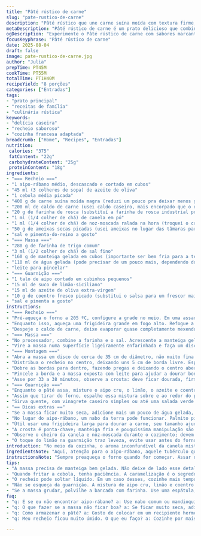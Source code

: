 ```yaml
---
title: "Pâté rústico de carne"
slug: "pate-rustico-de-carne"
description: "Pâté rústico que une carne suína moída com textura firme, pedaços doces de frutas secas e uma crosta amanteigada feita à mão. Movimento entre o cozimento do aipo-rábano e o preparo da farofa temperada, criando um recheio preto em aromas de canela e cravo. A crosta leve mas consistente envolve tudo, mantendo suculência e contraste. Finalizado com uma guarnição fresca que realça o prato. Técnica e instinto no forno para saber quando está dourado e cozido. Ajustes simples para ingredientes locais brasileiros ou substituições que adicionam personalidade. Perfeito pra quem curte o rústico das cozinhas de família, e gosta de testar variações no sabor e textura."
metaDescription: "Pâté rústico de carne é um prato delicioso que combina carne suína e frutas secas em uma crosta crocante."
ogDescription: "Experimente o Pâté rústico de carne com sabores marcantes e uma massa crocante, perfeito para quem adora um toque rústico."
focusKeyphrase: "Pâté rústico de carne"
date: 2025-08-04
draft: false
image: pate-rustico-de-carne.jpg
author: "Julia"
prepTime: PT45M
cookTime: PT55M
totalTime: PT1H40M
recipeYield: "8 porções"
categories: ["Entradas"]
tags:
- "prato principal"
- "receitas de família"
- "culinária rústica"
keywords:
- "delícia caseira"
- "recheio saboroso"
- "cozinha francesa adaptada"
breadcrumb: ["Home", "Recipes", "Entradas"]
nutrition: 
 calories: "375"
 fatContent: "22g"
 carbohydrateContent: "25g"
 proteinContent: "18g"
ingredients:
- "=== Recheio ==="
- "1 aipo-rábano médio, descascado e cortado em cubos"
- "45 ml (3 colheres de sopa) de azeite de oliva"
- "1 cebola média picada"
- "400 g de carne suína moída magra (reduzi um pouco pra deixar menos gorduroso)"
- "200 ml de caldo de carne (usei caldo caseiro, mais encorpado que o de frango)"
- "20 g de farinha de rosca (substituí a farinha de rosca industrial por de pão caseiro seco)"
- "1 ml (1/4 colher de chá) de canela em pó"
- "1 ml (1/4 colher de chá) de noz-moscada ralada na hora (troquei o cravo por noz-moscada)"
- "50 g de ameixas secas picadas (usei ameixas no lugar das tâmaras para um toque de acidez equilibrado)"
- "sal e pimenta-do-reino a gosto"
- "=== Massa ==="
- "280 g de farinha de trigo comum"
- "3 ml (1/2 colher de chá) de sal fino"
- "160 g de manteiga gelada em cubos (importante ser bem fria para a textura quebradiça)"
- "110 ml de água gelada (pode precisar de um pouco mais, dependendo do tipo de farinha)"
- "leite para pincelar"
- "=== Guarnição ==="
- "1 talo de aipo cortado em cubinhos pequenos"
- "15 ml de suco de limão-siciliano"
- "15 ml de azeite de oliva extra-virgem"
- "10 g de coentro fresco picado (substitui o salsa para um frescor mais brasileiro)"
- "sal e pimenta a gosto"
instructions:
- "=== Recheio ==="
- "Pré-aqueça o forno a 205 ºC, configure a grade no meio. Em uma assadeira untada com azeite, misture o aipo-rábano com 30 ml do azeite e tempere com sal e pimenta. Leve para assar por uns 27 minutos ou até ficar macio, perfure com garfo para sentir quando amolecer. Reserve."
- "Enquanto isso, aqueça uma frigideira grande em fogo alto. Refogue a cebola picada com o restante do azeite até ficar translúcida e levemente dourada, isso traz doçura e um sabor quase caramelizado. Acrescente a carne suína moída, mexa com uma colher de pau para desmanchar os pedaços, cozinhe até perder o tom rosado e dourar, sinal de que está começando a caramelizar e ganhar textura."
- "Despeje o caldo de carne, deixe evaporar quase completamente mexendo ocasionalmente, uns 10 minutos devem bastar. A calda ajuda a amaciar a carne e liga os temperos. Junte a farinha de rosca, canela, noz-moscada, sal e pimenta, mexa para incorporar. Por fim, adicione as ameixas picadas e cozinhe por mais 2 minutos para misturar sabores. Retire do fogo e deixe esfriar um pouco."
- "=== Massa ==="
- "No processador, combine a farinha e o sal. Acrescente a manteiga gelada em cubos aos poucos, pulsando até formar farelos do tamanho de pequenas ervilhas — isso garante uma massa quebradiça, sem ficar gordurosa. Vá adicionando a água gelada aos poucos, só até a massa começar a formar uma bola, evite trabalhar demais para não ativar o glúten e deixar a massa dura."
- "Vire a massa numa superfície ligeiramente enfarinhada e faça um disco, embrulhe em filme plástico e leve para gelar por 25 a 35 minutos — esse descanso hidrata a farinha e facilita a abertura."
- "=== Montagem ==="
- "Abra a massa em disco de cerca de 35 cm de diâmetro, não muito fina para não quebrar durante o cozimento, e transfira para uma forma ou uma assadeira com borda baixa forrada com papel manteiga."
- "Distribua o recheio no centro, deixando uns 5 cm de borda livre. Espalhe o aipo-rábano assado sobre a carne, garantindo textura e umidade contrastante."
- "Dobre as bordas para dentro, fazendo pregas e deixando o centro aberto para liberar vapor — isso evita a massa ficar encharcada. Caso queira, nesse ponto pode levar ao congelador para salvar para outro dia."
- "Pincele a borda e a massa exposta com leite para ajudar a dourar bonito no forno."
- "Asse por 33 a 38 minutos, observe a crosta: deve ficar dourada, firme mas não queimada. Se bordas começar a dourar rápido demais, cubra com papel alumínio para terminar o cozimento sem escurecer demais."
- "=== Guarnição ==="
- "Enquanto o pâté assa, misture o aipo cru, o limão, o azeite e coentro numa tigela pequena. Tempere com sal e pimenta a gosto."
- "Assim que tirar do forno, espalhe essa mistura sobre e ao redor do pâté, traz um contraste fresco e crocante, equilibrando o recheio mais pesado."
- "Sirva quente, com vinagrete caseiro simples ou até uma salada verde para arrematar."
- "== Dicas extras =="
- "Se a massa ficar muito seca, adicione mais um pouco de água gelada, mas aos poucos. Se o recheio soltar muito líquido, deixe cozinhar por mais tempo para firmar ou adicione uma colher de farinha de trigo para dar liga."
- "No lugar do aipo-rábano, um nabo da terra pode funcionar. Palmito picado pode substituir as frutas secas para um toque mais suave e menos doce."
- "Útil usar uma frigideira larga para dourar a carne, seu tamanho ajuda a evaporar melhor o líquido sem cozinhar no vapor."
- "A crosta é ponta-chave; manteiga fria e pouquíssima manipulação são segredos para massa quebradiça e crocante."
- "Observe o cheiro da canela e noz-moscada durante o cozimento; devem ser aromáticos, jamais arriba, senão amargam."
- "O toque do limão na guarnição traz leveza, evite usar antes do forno para não amolecer massa ou recheio."
introduction: "No meio da cozinha, o aroma inconfundível da canela misturada ao suor do forno. Tentei várias vezes fazer essa massa, até entender que manteiga gelada e pouco trabalho manual fazem toda a diferença na crocância. O recheio? Uma dança entre aipo-rábano com sua textura terrosa e os toques doces das ameixas — troquei as tâmaras, curti a acidez que vem junto da ameixa. O segredo está em caramelizar bem a carne e eliminar excesso de líquido para deixar a farofa firme. O toque ácido e herbal da guarnição, finalizada no último momento, clareia tudo. Paixão por pratos rústicos, um legado das cozinhas simples, daqueles sabores que vêm com história e deixam a gente satisfeito além do paladar."
ingredientsNote: "Aqui, atenção para o aipo-rábano, aquele tubérculo que lembra um nabo grande. Caso não encontre, nabo comum ou mandioquinha podem funcionar, mudando um pouco o sabor. Use manteiga com pelo menos 82% de gordura para a crosta, isso evita aquela textura gordurosa e pesada. Para amaciar o recheio e dar liga, evite farinha de rosca industrial muito fina; prefira farinha caseira com pedaços, traz textura e mantém firmeza. Ameixas substituem as tâmaras bem – menos doce, mas mais refrescante. Troque o caldo de frango por caldo de carne para reforçar sabor, se possível caseiro para riqueza extra. Guarnição com coentro dá fresh brasilidade, mas salsa funciona caso não goste do sabor mais marcante. Água gelada no preparo da massa é essencial; sem ela o resultado perde firmeza e crocância."
instructionsNote: "Sempre preaqueça o forno quando for começar. Assar o aipo-rábano primeiro garante que ele não solte muita água durante o cozimento final, importante pra crosta não amolecer. Caramelizar a cebola até dourar intensifica a base, faz muita diferença no sabor. No processo com a carne, mexa para espalhar o calor e garantir que todo líquido evapore — isso evita que a crosta afunde na hora de assar. Na massa, pouca manipulação evita o desenvolvimento do glúten que endurece o resultado. Refrigeração ajuda a ligar melhor antes do forno, mas não vale deixar de molho. Quando abrir a massa, faça pressão com leveza para preservar as bolhas que trazem leveza na boca. Ao fechar a torta, as pregas além de decoração ajudam a prender o recheio, sem vedar totalmente para o vapor escapar. Pincele a massa para garantir brilho sem queimar. O tempo no forno pode variar; observe visual da crosta e cheiro para acertar. A guarnição por cima traz frescor imediato, não deixe para fazer muito antes para não murchar."
tips:
- "A massa precisa de manteiga bem gelada. Não deixe de lado esse detalhe. Se amassar demais pode ficar dura. Deixe sempre refrigerar um pouco antes de abrir. Preste atenção para não deixar de molho. Se a massa quebrar na hora de abrir, use um leve empurrão. Preserve as bolhas que vão facilitar a leveza, é fundamental."
- "Quando fritar a cebola, tenha paciência. A caramelização é o segredo. E não mexa muito, isso pode atrasar o processo. Dourar é fundamental para liberar aquele sabor adocicado. O cheiro muda completamente; começa a ficar doce e muitas vezes, quase 'queimadinho'. Olhos atentos são importantes. A cebola deve ficar bem dourada, mas não queimada."
- "O recheio pode soltar líquido. Em um caso desses, cozinhe mais tempo. Assim, vai evaporar o excesso. Temperar vai além do sal e pimenta. Pense nas especiarias. A noz-moscada e a canela trazem frescor e um aroma inconfundível. Se preferir, pode incrementar com outras ervas. Misturas sempre boas para surpreender!"
- "Não se esqueça da guarnição. A mistura de aipo cru, limão e coentro traz frescor. Evite fazer muito antes de servir. Isso pode murchar. E isso não é o que você quer. Senão o contraste com o recheio não aparece bem. Pincele a massa antes de levar ao forno. Isso faz toda a diferença na coloração final, sem ressecar."
- "Se a massa grudar, polvilhe a bancada com farinha. Use uma espátula, isso ajuda a liberar sem quebrar. O tempo de forno pode variar. Sempre fique de olho. O cheiro e a cor são seus guias. Olhos e nariz podem evitar queimar o prato. Caso comece a dourar demais nas bordas, cobre com papel alumínio e deixe acabar de assar."
faq:
- "q: E se eu não encontrar aipo-rábano? a: Use nabo comum ou mandioquinha. Troca bem, muda um pouco o gosto, mas é válido. Olhe bem na feira, às vezes aparece."
- "q: O que fazer se a massa não ficar boa? a: Se ficar muito seca, adicione mais água aos poucos. Se muito molhada, adicione um pouco de farinha. Mistura é a chave, então ajuste e vá testando."
- "q: Como armazenar o pâté? a: Gosto de colocar em um recipiente hermético. Deixa na geladeira por até três dias. Mas se ficar muito tempo, pode perder a crocância. Para congelar, embale bem."
- "q: Meu recheio ficou muito úmido. O que eu faço? a: Cozinhe por mais tempo na panela. Evite o vapor, isso pode soltar líquido. Caso seja necessário, misture um pouco de farinha ao recheio e cozinhe para melhorar."

---
```

